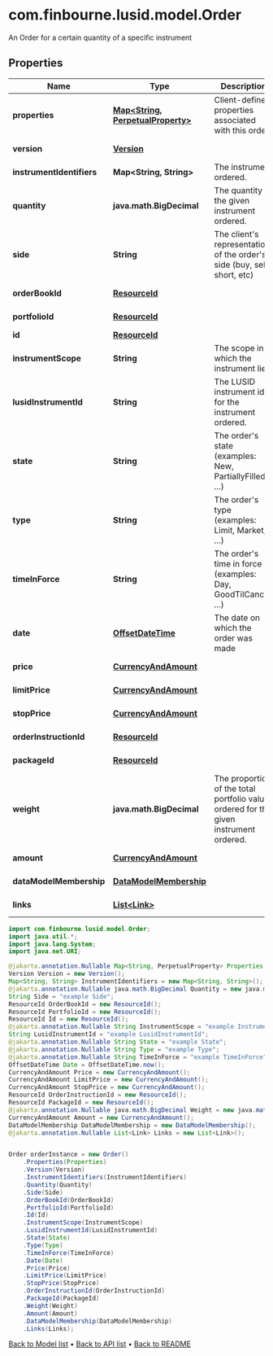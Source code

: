 # com.finbourne.lusid.model.Order
An Order for a certain quantity of a specific instrument

## Properties

Name | Type | Description | Notes
------------ | ------------- | ------------- | -------------
**properties** | [**Map&lt;String, PerpetualProperty&gt;**](PerpetualProperty.md) | Client-defined properties associated with this order. | [optional] [default to Map<String, PerpetualProperty>]
**version** | [**Version**](Version.md) |  | [optional] [default to Version]
**instrumentIdentifiers** | **Map&lt;String, String&gt;** | The instrument ordered. | [default to Map<String, String>]
**quantity** | **java.math.BigDecimal** | The quantity of the given instrument ordered. | [optional] [default to java.math.BigDecimal]
**side** | **String** | The client&#39;s representation of the order&#39;s side (buy, sell, short, etc) | [default to String]
**orderBookId** | [**ResourceId**](ResourceId.md) |  | [optional] [default to ResourceId]
**portfolioId** | [**ResourceId**](ResourceId.md) |  | [optional] [default to ResourceId]
**id** | [**ResourceId**](ResourceId.md) |  | [default to ResourceId]
**instrumentScope** | **String** | The scope in which the instrument lies | [optional] [default to String]
**lusidInstrumentId** | **String** | The LUSID instrument id for the instrument ordered. | [default to String]
**state** | **String** | The order&#39;s state (examples: New, PartiallyFilled, ...) | [optional] [default to String]
**type** | **String** | The order&#39;s type (examples: Limit, Market, ...) | [optional] [default to String]
**timeInForce** | **String** | The order&#39;s time in force (examples: Day, GoodTilCancel, ...) | [optional] [default to String]
**date** | [**OffsetDateTime**](OffsetDateTime.md) | The date on which the order was made | [optional] [default to OffsetDateTime]
**price** | [**CurrencyAndAmount**](CurrencyAndAmount.md) |  | [optional] [default to CurrencyAndAmount]
**limitPrice** | [**CurrencyAndAmount**](CurrencyAndAmount.md) |  | [optional] [default to CurrencyAndAmount]
**stopPrice** | [**CurrencyAndAmount**](CurrencyAndAmount.md) |  | [optional] [default to CurrencyAndAmount]
**orderInstructionId** | [**ResourceId**](ResourceId.md) |  | [optional] [default to ResourceId]
**packageId** | [**ResourceId**](ResourceId.md) |  | [optional] [default to ResourceId]
**weight** | **java.math.BigDecimal** | The proportion of the total portfolio value ordered for the given instrument ordered. | [optional] [default to java.math.BigDecimal]
**amount** | [**CurrencyAndAmount**](CurrencyAndAmount.md) |  | [optional] [default to CurrencyAndAmount]
**dataModelMembership** | [**DataModelMembership**](DataModelMembership.md) |  | [optional] [default to DataModelMembership]
**links** | [**List&lt;Link&gt;**](Link.md) |  | [optional] [default to List<Link>]

```java
import com.finbourne.lusid.model.Order;
import java.util.*;
import java.lang.System;
import java.net.URI;

@jakarta.annotation.Nullable Map<String, PerpetualProperty> Properties = new Map<String, PerpetualProperty>();
Version Version = new Version();
Map<String, String> InstrumentIdentifiers = new Map<String, String>();
@jakarta.annotation.Nullable java.math.BigDecimal Quantity = new java.math.BigDecimal("100.00");
String Side = "example Side";
ResourceId OrderBookId = new ResourceId();
ResourceId PortfolioId = new ResourceId();
ResourceId Id = new ResourceId();
@jakarta.annotation.Nullable String InstrumentScope = "example InstrumentScope";
String LusidInstrumentId = "example LusidInstrumentId";
@jakarta.annotation.Nullable String State = "example State";
@jakarta.annotation.Nullable String Type = "example Type";
@jakarta.annotation.Nullable String TimeInForce = "example TimeInForce";
OffsetDateTime Date = OffsetDateTime.now();
CurrencyAndAmount Price = new CurrencyAndAmount();
CurrencyAndAmount LimitPrice = new CurrencyAndAmount();
CurrencyAndAmount StopPrice = new CurrencyAndAmount();
ResourceId OrderInstructionId = new ResourceId();
ResourceId PackageId = new ResourceId();
@jakarta.annotation.Nullable java.math.BigDecimal Weight = new java.math.BigDecimal("100.00");
CurrencyAndAmount Amount = new CurrencyAndAmount();
DataModelMembership DataModelMembership = new DataModelMembership();
@jakarta.annotation.Nullable List<Link> Links = new List<Link>();


Order orderInstance = new Order()
    .Properties(Properties)
    .Version(Version)
    .InstrumentIdentifiers(InstrumentIdentifiers)
    .Quantity(Quantity)
    .Side(Side)
    .OrderBookId(OrderBookId)
    .PortfolioId(PortfolioId)
    .Id(Id)
    .InstrumentScope(InstrumentScope)
    .LusidInstrumentId(LusidInstrumentId)
    .State(State)
    .Type(Type)
    .TimeInForce(TimeInForce)
    .Date(Date)
    .Price(Price)
    .LimitPrice(LimitPrice)
    .StopPrice(StopPrice)
    .OrderInstructionId(OrderInstructionId)
    .PackageId(PackageId)
    .Weight(Weight)
    .Amount(Amount)
    .DataModelMembership(DataModelMembership)
    .Links(Links);
```


[Back to Model list](../README.md#documentation-for-models) &#8226; [Back to API list](../README.md#documentation-for-api-endpoints) &#8226; [Back to README](../README.md)
